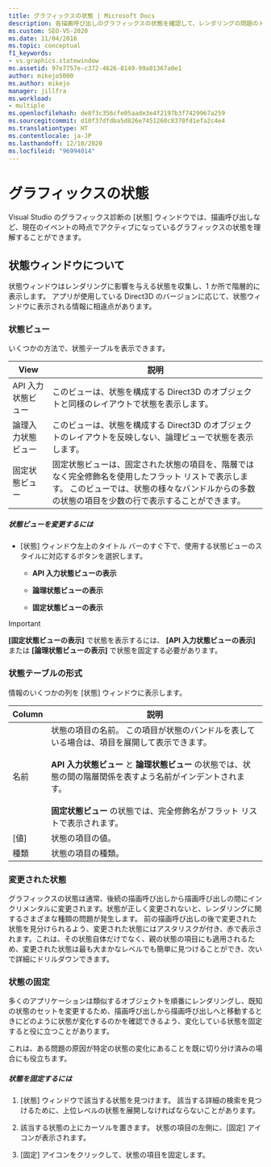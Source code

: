```yaml
---
title: グラフィックスの状態 | Microsoft Docs
description: 各描画呼び出しのグラフィックスの状態を確認して、レンダリングの問題のトラブルシューティングを行います。 前の呼び出しから変更された状態の部分が強調表示されています。
ms.custom: SEO-VS-2020
ms.date: 11/04/2016
ms.topic: conceptual
f1_keywords:
- vs.graphics.statewindow
ms.assetid: 97e7757e-c372-4626-8149-99a81367a0e1
author: mikejo5000
ms.author: mikejo
manager: jillfra
ms.workload:
- multiple
ms.openlocfilehash: de8f3c356cfe05aade3e4f2197b3f7429967a259
ms.sourcegitcommit: d10f37dfdba5d826e7451260c8370fd1efa2c4e4
ms.translationtype: HT
ms.contentlocale: ja-JP
ms.lasthandoff: 12/10/2020
ms.locfileid: "96994014"
---
```

# <a name="graphics-state"></a>グラフィックスの状態
Visual Studio のグラフィックス診断の [状態] ウィンドウでは、描画呼び出しなど、現在のイベントの時点でアクティブになっているグラフィックスの状態を理解することができます。

## <a name="understanding-the-state-window"></a>状態ウィンドウについて
 状態ウィンドウはレンダリングに影響を与える状態を収集し、1 か所で階層的に表示します。 アプリが使用している Direct3D のバージョンに応じて、状態ウィンドウに表示される情報に相違点があります。

### <a name="state-views"></a>状態ビュー
 いくつかの方法で、状態テーブルを表示できます。

|View|説明|
|----------|-----------------|
|API 入力状態ビュー|このビューは、状態を構成する Direct3D のオブジェクトと同様のレイアウトで状態を表示します。|
|論理入力状態ビュー|このビューは、状態を構成する Direct3D のオブジェクトのレイアウトを反映しない、論理ビューで状態を表示します。|
|固定状態ビュー|固定状態ビューは、固定された状態の項目を、階層ではなく完全修飾名を使用したフラット リストで表示します。 このビューでは、状態の様々なバンドルからの多数の状態の項目を少数の行で表示することができます。|

##### <a name="to-change-the-state-view"></a>状態ビューを変更するには

- [状態] ウィンドウ左上のタイトル バーのすぐ下で、使用する状態ビューのスタイルに対応するボタンを選択します。

  - **API 入力状態ビューの表示**

  - **論理状態ビューの表示**

  - **固定状態ビューの表示**

> [!IMPORTANT]
> **[固定状態ビューの表示]** で状態を表示するには、 **[API 入力状態ビューの表示]** または **[論理状態ビューの表示]** で状態を固定する必要があります。

### <a name="state-table-format"></a>状態テーブルの形式
 情報のいくつかの列を [状態] ウィンドウに表示します。

|Column|説明|
|------------|-----------------|
|名前|状態の項目の名前。 この項目が状態のバンドルを表している場合は、項目を展開して表示できます。<br /><br /> **API 入力状態ビュー** と **論理状態ビュー** の状態では、状態の間の階層関係を表すよう名前がインデントされます。<br /><br /> **固定状態ビュー** の状態では、完全修飾名がフラット リストで表示されます。|
|[値]|状態の項目の値。|
|種類|状態の項目の種類。|

### <a name="changed-state"></a>変更された状態
 グラフィックスの状態は通常、後続の描画呼び出しから描画呼び出しの間にインクリメンタルに変更されます。状態が正しく変更されないと、レンダリングに関するさまざまな種類の問題が発生します。 前の描画呼び出しの後で変更された状態を見分けられるよう、変更された状態にはアスタリスクが付き、赤で表示されます。これは、その状態自体だけでなく、親の状態の項目にも適用されるため、変更された状態は最も大まかなレベルでも簡単に見つけることができ、次いで詳細にドリルダウンできます。

### <a name="pinning-state"></a>状態の固定
 多くのアプリケーションは類似するオブジェクトを順番にレンダリングし、既知の状態のセットを変更するため、描画呼び出しから描画呼び出しへと移動するときにどのように状態が変化するのかを確認できるよう、変化している状態を固定すると役に立つことがあります。

 これは、ある問題の原因が特定の状態の変化にあることを既に切り分け済みの場合にも役立ちます。

##### <a name="to-pin-state-in-place"></a>状態を固定するには

1. [状態] ウィンドウで該当する状態を見つけます。 該当する詳細の検索を見つけるために、上位レベルの状態を展開しなければならないことがあります。

2. 該当する状態の上にカーソルを置きます。 状態の項目の左側に、[固定] アイコンが表示されます。

3. [固定] アイコンをクリックして、状態の項目を固定します。
